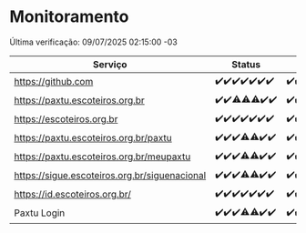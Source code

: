 # Monitoramento

Última verificação: 09/07/2025 02:15:00 -03

|Serviço|Status|Últimas 24h|
|---|---|---|
|https://github.com|<span title="2025-07-02: OK=23">✔️</span><span title="2025-07-03: OK=23">✔️</span><span title="2025-07-04: OK=23">✔️</span><span title="2025-07-05: OK=23">✔️</span><span title="2025-07-06: OK=23">✔️</span><span title="2025-07-07: OK=23">✔️</span><span title="2025-07-08: OK=5">✔️</span>|<span title="08/07/2025 03:15:00 -03 : 200">✔️</span><span title="08/07/2025 04:11:00 -03 : 200">✔️</span><span title="08/07/2025 05:14:00 -03 : 200">✔️</span><span title="08/07/2025 06:12:00 -03 : 200">✔️</span><span title="08/07/2025 07:10:00 -03 : 200">✔️</span><span title="08/07/2025 08:09:00 -03 : 200">✔️</span><span title="08/07/2025 09:19:00 -03 : 200">✔️</span><span title="08/07/2025 10:27:00 -03 : 200">✔️</span><span title="08/07/2025 11:09:00 -03 : 200">✔️</span><span title="08/07/2025 12:10:00 -03 : 200">✔️</span><span title="08/07/2025 13:12:00 -03 : 200">✔️</span><span title="08/07/2025 14:10:00 -03 : 200">✔️</span><span title="08/07/2025 15:13:00 -03 : 200">✔️</span><span title="08/07/2025 16:07:00 -03 : 200">✔️</span><span title="08/07/2025 17:10:00 -03 : 200">✔️</span><span title="08/07/2025 18:09:00 -03 : 200">✔️</span><span title="08/07/2025 19:09:00 -03 : 200">✔️</span><span title="08/07/2025 20:09:00 -03 : 200">✔️</span><span title="08/07/2025 21:51:00 -03 : 200">✔️</span><span title="08/07/2025 23:45:00 -03 : 200">✔️</span><span title="09/07/2025 00:47:00 -03 : 200">✔️</span><span title="09/07/2025 01:24:00 -03 : 200">✔️</span><span title="09/07/2025 02:15:00 -03 : 200">✔️</span>|
|https://paxtu.escoteiros.org.br|<span title="2025-07-02: OK=23">✔️</span><span title="2025-07-03: OK=23">✔️</span><span title="2025-07-04: OK=22, Falhas=1">⚠️</span><span title="2025-07-05: OK=22, Falhas=1">⚠️</span><span title="2025-07-06: OK=22, Falhas=1">⚠️</span><span title="2025-07-07: OK=23">✔️</span><span title="2025-07-08: OK=5">✔️</span>|<span title="08/07/2025 03:15:00 -03 : 200">✔️</span><span title="08/07/2025 04:11:00 -03 : 200">✔️</span><span title="08/07/2025 05:14:00 -03 : 200">✔️</span><span title="08/07/2025 06:12:00 -03 : 200">✔️</span><span title="08/07/2025 07:10:00 -03 : 200">✔️</span><span title="08/07/2025 08:09:00 -03 : 200">✔️</span><span title="08/07/2025 09:19:00 -03 : 200">✔️</span><span title="08/07/2025 10:27:00 -03 : 200">✔️</span><span title="08/07/2025 11:09:00 -03 : 200">✔️</span><span title="08/07/2025 12:10:00 -03 : 200">✔️</span><span title="08/07/2025 13:12:00 -03 : 200">✔️</span><span title="08/07/2025 14:10:00 -03 : 200">✔️</span><span title="08/07/2025 15:13:00 -03 : 200">✔️</span><span title="08/07/2025 16:07:00 -03 : 200">✔️</span><span title="08/07/2025 17:10:00 -03 : 200">✔️</span><span title="08/07/2025 18:09:00 -03 : 200">✔️</span><span title="08/07/2025 19:09:00 -03 : 200">✔️</span><span title="08/07/2025 20:09:00 -03 : 200">✔️</span><span title="08/07/2025 21:51:00 -03 : 200">✔️</span><span title="08/07/2025 23:45:00 -03 : 200">✔️</span><span title="09/07/2025 00:47:00 -03 : 200">✔️</span><span title="09/07/2025 01:24:00 -03 : 200">✔️</span><span title="09/07/2025 02:15:00 -03 : 200">✔️</span>|
|https://escoteiros.org.br|<span title="2025-07-02: OK=23">✔️</span><span title="2025-07-03: OK=23">✔️</span><span title="2025-07-04: OK=23">✔️</span><span title="2025-07-05: OK=23">✔️</span><span title="2025-07-06: OK=23">✔️</span><span title="2025-07-07: OK=23">✔️</span><span title="2025-07-08: OK=5">✔️</span>|<span title="08/07/2025 03:15:00 -03 : 200">✔️</span><span title="08/07/2025 04:11:00 -03 : 200">✔️</span><span title="08/07/2025 05:14:00 -03 : 200">✔️</span><span title="08/07/2025 06:12:00 -03 : 200">✔️</span><span title="08/07/2025 07:10:00 -03 : 200">✔️</span><span title="08/07/2025 08:09:00 -03 : 200">✔️</span><span title="08/07/2025 09:19:00 -03 : 200">✔️</span><span title="08/07/2025 10:27:00 -03 : 200">✔️</span><span title="08/07/2025 11:10:00 -03 : 200">✔️</span><span title="08/07/2025 12:10:00 -03 : 200">✔️</span><span title="08/07/2025 13:12:00 -03 : 200">✔️</span><span title="08/07/2025 14:10:00 -03 : 200">✔️</span><span title="08/07/2025 15:13:00 -03 : 200">✔️</span><span title="08/07/2025 16:07:00 -03 : 200">✔️</span><span title="08/07/2025 17:10:00 -03 : 200">✔️</span><span title="08/07/2025 18:09:00 -03 : 200">✔️</span><span title="08/07/2025 19:09:00 -03 : 200">✔️</span><span title="08/07/2025 20:09:00 -03 : 200">✔️</span><span title="08/07/2025 21:51:00 -03 : 200">✔️</span><span title="08/07/2025 23:45:00 -03 : 200">✔️</span><span title="09/07/2025 00:47:00 -03 : 200">✔️</span><span title="09/07/2025 01:24:00 -03 : 200">✔️</span><span title="09/07/2025 02:15:00 -03 : 200">✔️</span>|
|https://paxtu.escoteiros.org.br/paxtu|<span title="2025-07-02: OK=23">✔️</span><span title="2025-07-03: OK=23">✔️</span><span title="2025-07-04: OK=23">✔️</span><span title="2025-07-05: OK=22, Falhas=1">⚠️</span><span title="2025-07-06: OK=22, Falhas=1">⚠️</span><span title="2025-07-07: OK=23">✔️</span><span title="2025-07-08: OK=5">✔️</span>|<span title="08/07/2025 03:15:00 -03 : 200">✔️</span><span title="08/07/2025 04:11:00 -03 : 200">✔️</span><span title="08/07/2025 05:14:00 -03 : 200">✔️</span><span title="08/07/2025 06:12:00 -03 : 200">✔️</span><span title="08/07/2025 07:10:00 -03 : 200">✔️</span><span title="08/07/2025 08:09:00 -03 : 200">✔️</span><span title="08/07/2025 09:19:00 -03 : 200">✔️</span><span title="08/07/2025 10:27:00 -03 : 200">✔️</span><span title="08/07/2025 11:10:00 -03 : 200">✔️</span><span title="08/07/2025 12:10:00 -03 : 200">✔️</span><span title="08/07/2025 13:12:00 -03 : 200">✔️</span><span title="08/07/2025 14:10:00 -03 : 200">✔️</span><span title="08/07/2025 15:13:00 -03 : 200">✔️</span><span title="08/07/2025 16:07:00 -03 : 200">✔️</span><span title="08/07/2025 17:10:00 -03 : 200">✔️</span><span title="08/07/2025 18:09:00 -03 : 200">✔️</span><span title="08/07/2025 19:09:00 -03 : 200">✔️</span><span title="08/07/2025 20:09:00 -03 : 200">✔️</span><span title="08/07/2025 21:51:00 -03 : 200">✔️</span><span title="08/07/2025 23:45:00 -03 : 200">✔️</span><span title="09/07/2025 00:47:00 -03 : 200">✔️</span><span title="09/07/2025 01:24:00 -03 : 200">✔️</span><span title="09/07/2025 02:15:00 -03 : 200">✔️</span>|
|https://paxtu.escoteiros.org.br/meupaxtu|<span title="2025-07-02: OK=23">✔️</span><span title="2025-07-03: OK=23">✔️</span><span title="2025-07-04: OK=23">✔️</span><span title="2025-07-05: OK=22, Falhas=1">⚠️</span><span title="2025-07-06: OK=22, Falhas=1">⚠️</span><span title="2025-07-07: OK=23">✔️</span><span title="2025-07-08: OK=5">✔️</span>|<span title="08/07/2025 03:15:00 -03 : 200">✔️</span><span title="08/07/2025 04:11:00 -03 : 200">✔️</span><span title="08/07/2025 05:14:00 -03 : 200">✔️</span><span title="08/07/2025 06:12:00 -03 : 200">✔️</span><span title="08/07/2025 07:10:00 -03 : 200">✔️</span><span title="08/07/2025 08:09:00 -03 : 200">✔️</span><span title="08/07/2025 09:19:00 -03 : 200">✔️</span><span title="08/07/2025 10:27:00 -03 : 200">✔️</span><span title="08/07/2025 11:10:00 -03 : 200">✔️</span><span title="08/07/2025 12:10:00 -03 : 200">✔️</span><span title="08/07/2025 13:12:00 -03 : 200">✔️</span><span title="08/07/2025 14:10:00 -03 : 200">✔️</span><span title="08/07/2025 15:13:00 -03 : 200">✔️</span><span title="08/07/2025 16:07:00 -03 : 200">✔️</span><span title="08/07/2025 17:10:00 -03 : 200">✔️</span><span title="08/07/2025 18:09:00 -03 : 200">✔️</span><span title="08/07/2025 19:09:00 -03 : 200">✔️</span><span title="08/07/2025 20:09:00 -03 : 200">✔️</span><span title="08/07/2025 21:51:00 -03 : 200">✔️</span><span title="08/07/2025 23:45:00 -03 : 200">✔️</span><span title="09/07/2025 00:47:00 -03 : 200">✔️</span><span title="09/07/2025 01:24:00 -03 : 200">✔️</span><span title="09/07/2025 02:15:00 -03 : 200">✔️</span>|
|https://sigue.escoteiros.org.br/siguenacional|<span title="2025-07-02: OK=23">✔️</span><span title="2025-07-03: OK=23">✔️</span><span title="2025-07-04: OK=23">✔️</span><span title="2025-07-05: OK=22, Falhas=1">⚠️</span><span title="2025-07-06: OK=22, Falhas=1">⚠️</span><span title="2025-07-07: OK=23">✔️</span><span title="2025-07-08: OK=5">✔️</span>|<span title="08/07/2025 03:15:00 -03 : 200">✔️</span><span title="08/07/2025 04:11:00 -03 : 200">✔️</span><span title="08/07/2025 05:14:00 -03 : 200">✔️</span><span title="08/07/2025 06:12:00 -03 : 200">✔️</span><span title="08/07/2025 07:10:00 -03 : 200">✔️</span><span title="08/07/2025 08:09:00 -03 : 200">✔️</span><span title="08/07/2025 09:19:00 -03 : 200">✔️</span><span title="08/07/2025 10:27:00 -03 : 200">✔️</span><span title="08/07/2025 11:10:00 -03 : 200">✔️</span><span title="08/07/2025 12:10:00 -03 : 200">✔️</span><span title="08/07/2025 13:12:00 -03 : 200">✔️</span><span title="08/07/2025 14:10:00 -03 : 200">✔️</span><span title="08/07/2025 15:13:00 -03 : 200">✔️</span><span title="08/07/2025 16:07:00 -03 : 200">✔️</span><span title="08/07/2025 17:10:00 -03 : 200">✔️</span><span title="08/07/2025 18:09:00 -03 : 200">✔️</span><span title="08/07/2025 19:09:00 -03 : 200">✔️</span><span title="08/07/2025 20:09:00 -03 : 200">✔️</span><span title="08/07/2025 21:51:00 -03 : 200">✔️</span><span title="08/07/2025 23:45:00 -03 : 200">✔️</span><span title="09/07/2025 00:47:00 -03 : 200">✔️</span><span title="09/07/2025 01:24:00 -03 : 200">✔️</span><span title="09/07/2025 02:15:00 -03 : 200">✔️</span>|
|https://id.escoteiros.org.br/|<span title="2025-07-02: OK=23">✔️</span><span title="2025-07-03: OK=23">✔️</span><span title="2025-07-04: OK=23">✔️</span><span title="2025-07-05: OK=23">✔️</span><span title="2025-07-06: OK=23">✔️</span><span title="2025-07-07: OK=23">✔️</span><span title="2025-07-08: OK=5">✔️</span>|<span title="08/07/2025 03:15:00 -03 : 200">✔️</span><span title="08/07/2025 04:11:00 -03 : 200">✔️</span><span title="08/07/2025 05:14:00 -03 : 200">✔️</span><span title="08/07/2025 06:12:00 -03 : 200">✔️</span><span title="08/07/2025 07:10:00 -03 : 200">✔️</span><span title="08/07/2025 08:09:00 -03 : 200">✔️</span><span title="08/07/2025 09:19:00 -03 : 200">✔️</span><span title="08/07/2025 10:27:00 -03 : 200">✔️</span><span title="08/07/2025 11:10:00 -03 : 200">✔️</span><span title="08/07/2025 12:10:00 -03 : 200">✔️</span><span title="08/07/2025 13:12:00 -03 : 200">✔️</span><span title="08/07/2025 14:10:00 -03 : 200">✔️</span><span title="08/07/2025 15:13:00 -03 : 200">✔️</span><span title="08/07/2025 16:08:00 -03 : 200">✔️</span><span title="08/07/2025 17:10:00 -03 : 200">✔️</span><span title="08/07/2025 18:09:00 -03 : 200">✔️</span><span title="08/07/2025 19:09:00 -03 : 200">✔️</span><span title="08/07/2025 20:09:00 -03 : 200">✔️</span><span title="08/07/2025 21:51:00 -03 : 200">✔️</span><span title="08/07/2025 23:45:00 -03 : 200">✔️</span><span title="09/07/2025 00:47:00 -03 : 200">✔️</span><span title="09/07/2025 01:24:00 -03 : 200">✔️</span><span title="09/07/2025 02:15:00 -03 : 200">✔️</span>|
|Paxtu Login|<span title="2025-07-02: OK=23">✔️</span><span title="2025-07-03: OK=23">✔️</span><span title="2025-07-04: OK=23">✔️</span><span title="2025-07-05: OK=22, Falhas=1">⚠️</span><span title="2025-07-06: OK=22, Falhas=1">⚠️</span><span title="2025-07-07: OK=23">✔️</span><span title="2025-07-08: OK=5">✔️</span>|<span title="08/07/2025 03:15:00 -03 : 200">✔️</span><span title="08/07/2025 04:11:00 -03 : 200">✔️</span><span title="08/07/2025 05:14:00 -03 : 200">✔️</span><span title="08/07/2025 06:12:00 -03 : 200">✔️</span><span title="08/07/2025 07:10:00 -03 : 200">✔️</span><span title="08/07/2025 08:09:00 -03 : 200">✔️</span><span title="08/07/2025 09:19:00 -03 : 200">✔️</span><span title="08/07/2025 10:27:00 -03 : 200">✔️</span><span title="08/07/2025 11:10:00 -03 : 200">✔️</span><span title="08/07/2025 12:10:00 -03 : 200">✔️</span><span title="08/07/2025 13:12:00 -03 : 200">✔️</span><span title="08/07/2025 14:10:00 -03 : 200">✔️</span><span title="08/07/2025 15:14:00 -03 : 200">✔️</span><span title="08/07/2025 16:08:00 -03 : 200">✔️</span><span title="08/07/2025 17:10:00 -03 : 200">✔️</span><span title="08/07/2025 18:09:00 -03 : 200">✔️</span><span title="08/07/2025 19:09:00 -03 : 200">✔️</span><span title="08/07/2025 20:09:00 -03 : 200">✔️</span><span title="08/07/2025 21:51:00 -03 : 200">✔️</span><span title="08/07/2025 23:45:00 -03 : 200">✔️</span><span title="09/07/2025 00:47:00 -03 : 200">✔️</span><span title="09/07/2025 01:24:00 -03 : 200">✔️</span><span title="09/07/2025 02:15:00 -03 : 200">✔️</span>|
